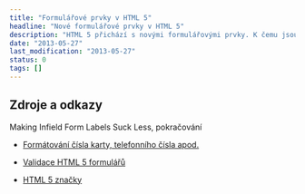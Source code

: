 ```yaml
---
title: "Formulářové prvky v HTML 5"
headline: "Nové formulářové prvky v HTML 5"
description: "HTML 5 přichází s novými formulářovými prvky. K čemu jsou, kde fungují a jak je využívat?"
date: "2013-05-27"
last_modification: "2013-05-27"
status: 0
tags: []
---
```


## Zdroje a odkazy

Making Infield Form Labels Suck Less, pokračování
  - [Formátování čísla karty, telefonního čísla apod.](http://firstopinion.github.io/formatter.js/demos.html)

  - [Validace HTML 5 formulářů](http://www.sitepoint.com/html5-forms-javascript-constraint-validation-api/)

  - [HTML 5 značky](http://html5doctor.com/lets-talk-about-semantics/)
